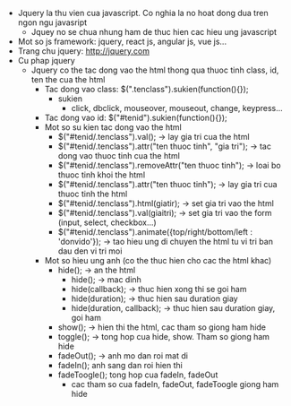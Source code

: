 - Jquery la thu vien cua javascript. Co nghia la no hoat dong dua tren ngon ngu javasript
	- Jquey no se chua nhung ham de thuc hien cac hieu ung javascript
- Mot so js framework: jquery, react js, angular js, vue js...
- Trang chu jquery: http://jquery.com
- Cu phap jquery
	- Jquery co the tac dong vao the html thong qua thuoc tinh class, id, ten the cua the html
		- Tac dong vao class: $(".tenclass").sukien(function(){});
			- sukien
				- click, dbclick, mouseover, mouseout, change, keypress...
		- Tac dong vao id: $("#tenid").sukien(function(){});
		- Mot so su kien tac dong vao the html
			- $("#tenid/.tenclass").val(); -> lay gia tri cua the html
			- $("#tenid/.tenclass").attr("ten thuoc tinh", "gia tri"); -> tac dong vao thuoc tinh cua the html
			- $("#tenid/.tenclass").removeAttr("ten thuoc tinh"); -> loai bo thuoc tinh khoi the html
			- $("#tenid/.tenclass").attr("ten thuoc tinh"); -> lay gia tri cua thuoc tinh the html
			- $("#tenid/.tenclass").html(giatir); -> set gia tri vao the html
			- $("#tenid/.tenclass").val(giaitri); -> set gia tri vao the form (input, select, checkbox...)
			- $("#tenid/.tenclass").animate({top/right/bottom/left : 'donvido'}); -> tao hieu ung di chuyen the html tu vi tri ban dau den vi tri moi
		- Mot so hieu ung anh (co the thuc hien cho cac the html khac)
			- hide(); -> an the html
				- hide(); -> mac dinh
				- hide(callback); -> thuc hien xong thi se goi ham 
				- hide(duration); -> thuc hien sau duration giay
				- hide(duration, callback); -> thuc hien sau duration giay, goi ham
			- show(); -> hien thi the html, cac tham so giong ham hide
			- toggle(); -> tong hop cua hide, show. Tham so giong ham hide
			- fadeOut(); -> anh mo dan roi mat di
			- fadeIn(); anh sang dan roi hien thi
			- fadeToogle(); tong hop cua fadeIn, fadeOut
				- cac tham so cua fadeIn, fadeOut, fadeToogle giong ham hide
